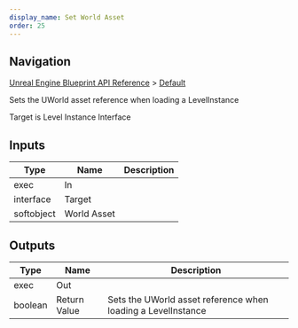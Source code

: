```yaml
---
display_name: Set World Asset
order: 25
---
```

## Navigation

[Unreal Engine Blueprint API Reference](https://dev.epicgames.com/documentation/en-us/unreal-engine/BlueprintAPI) > [Default](https://dev.epicgames.com/documentation/en-us/unreal-engine/BlueprintAPI/Default)

Sets the UWorld asset reference when loading a LevelInstance

Target is Level Instance Interface

## Inputs

| Type | Name | Description |
| --- | --- | --- |
| exec | In |  |
| interface | Target |  |
| softobject | World Asset |  |

## Outputs

| Type | Name | Description |
| --- | --- | --- |
| exec | Out |  |
| boolean | Return Value | Sets the UWorld asset reference when loading a LevelInstance |
